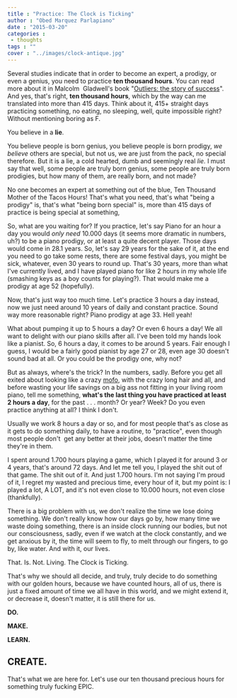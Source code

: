```yaml
---
title : "Practice: The Clock is Ticking"
author : "Obed Marquez Parlapiano"
date : "2015-03-20"
categories : 
 - thoughts
tags : ""
cover : "../images/clock-antique.jpg"
---
```


Several studies indicate that in order to become an expert, a prodigy, or even a genius, you need to practice **ten thousand hours**. You can read more about it in Malcolm  Gladwell's book "[Outliers: the story of success](http://en.wikipedia.org/wiki/Outliers_%28book%29)". And yes, that's right, **ten thousand hours**, which by the way can me translated into more than 415 days. Think about it, 415+ straight days practicing something, no eating, no sleeping, well, quite impossible right? Without mentioning boring as F.

You believe in a **lie**.

You believe people is born genius, you believe people is born prodigy, _we_ _believe_ others are special, but not us, we are just from the pack, no special therefore. But it is a lie, a cold hearted, dumb and seemingly real _lie._ I must say that well, some people are truly born genius, some people are truly born prodigies, but how many of them, are really born, and not made?

No one becomes an expert at something out of the blue, Ten Thousand Mother of the Tacos Hours! That's what you need, that's what "being a prodigy" is, that's what "being born special" is, more than 415 days of practice is being special at something,

So, what are you waiting for? If you practice, let's say Piano for an hour a day you would _only need_ 10.000 days (it seems more dramatic in numbers, uh?) to be a piano prodigy, or at least a quite decent player. Those days would come in 28.1 years. So, let's say 29 years for the sake of it, at the end you need to go take some rests, there are some festival days, you might be sick, whatever, even 30 years to round up. That's 30 years, more than what I've currently lived, and I have played piano for like 2 hours in my whole life (smashing keys as a boy counts for playing?). That would make me a prodigy at age 52 (hopefully).

Now, that's just way too much time. Let's practice 3 hours a day instead, now we just need around 10 years of daily and constant practice. Sound way more reasonable right? Piano prodigy at age 33. Hell yeah!

What about pumping it up to 5 hours a day? Or even 6 hours a day! We all want to delight with our piano skills after all. I've been told my hands look like a pianist. So, 6 hours a day, it comes to be around 5 years. Fair enough I guess, I would be a fairly good pianist by age 27 or 28, even age 30 doesn't sound bad at all. Or you could be the prodigy one, why not?

But as always, where's the trick? In the numbers, sadly. Before you get all exited about looking like a crazy [mofo](www.urbandictionary.com/define.php?term=mofo), with the crazy long hair and all, and before wasting your life savings on a big ass not fitting in your living room piano, tell me something, **what's the last thing you have practiced at least 2 hours a day**, for the past . . . month? Or year? Week? Do you even practice anything at all? I think I don't.

Usually we work 8 hours a day or so, and for most people that's as close as it gets to do something daily, to have a routine, to "practice", even though most people don't  get any better at their jobs, doesn't matter the time they're in them.

I spent around 1.700 hours playing a game, which I played it for around 3 or 4 years, that's around 72 days. And let me tell you, I played the shit out of that game. The shit out of it. And just 1.700 hours. I'm not saying I'm proud of it, I regret my wasted and precious time, every hour of it, but my point is: I played a lot, A LOT, and it's not even close to 10.000 hours, not even close (thankfully).

There is a big problem with us, we don't realize the time we lose doing something. We don't really know how our days go by, how many time we waste doing something, there is an inside clock running our bodies, but not our consciousness, sadly, even if we watch at the clock constantly, and we get anxious by it, the time will seem to fly, to melt through our fingers, to go by, like water. And with it, our lives.

That. Is. Not. Living. The Clock is Ticking.

That's why we should all decide, and truly, truly decide to do something with our golden hours, because we have counted hours, all of us, there is just a fixed amount of time we all have in this world, and we might extend it, or decrease it, doesn't matter, it is still there for us.

**DO.**

**MAKE.**

**LEARN.**

## **CREATE.**

That's what we are here for. Let's use our ten thousand precious hours for something truly fucking EPIC.
